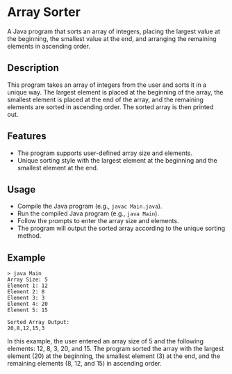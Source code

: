 # Array Sorter

A Java program that sorts an array of integers, placing the largest value at the beginning, the smallest value at the end, and arranging the remaining elements in ascending order.

## Description

This program takes an array of integers from the user and sorts it in a unique way. The largest element is placed at the beginning of the array, the smallest element is placed at the end of the array, and the remaining elements are sorted in ascending order. The sorted array is then printed out.

## Features

- The program supports user-defined array size and elements.
- Unique sorting style with the largest element at the beginning and the smallest element at the end.

## Usage

- Compile the Java program (e.g., `javac Main.java`).
- Run the compiled Java program (e.g., `java Main`).
- Follow the prompts to enter the array size and elements.
- The program will output the sorted array according to the unique sorting method.

## Example
```plaintext
> java Main
Array Size: 5
Element 1: 12
Element 2: 8
Element 3: 3
Element 4: 20
Element 5: 15

Sorted Array Output:
20,8,12,15,3
```
In this example, the user entered an array size of 5 and the following elements: 12, 8, 3, 20, and 15. The program sorted the array with the largest element (20) at the beginning, the smallest element (3) at the end, and the remaining elements (8, 12, and 15) in ascending order.
